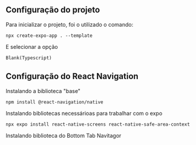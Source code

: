 ## Configuração do projeto

Para inicializar o projeto, foi o utilizado o comando:

`npx create-expo-app . --template`

E selecionar a opção

`Blank(Typescript)`

## Configuração do React Navigation

Instalando a biblioteca "base"

`npm install @react-navigation/native`

Instalando bibliotecas necessárioas para trabalhar com o expo

`npx expo install react-native-screens react-native-safe-area-context`

Instalando biblioteca do Bottom Tab Navitagor